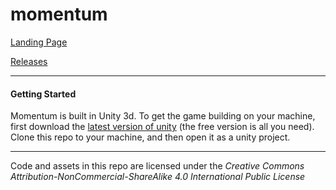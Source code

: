# momentum

[Landing Page](https://synap5e.github.io/momentum/)

[Releases](https://github.com/synap5e/momentum/releases)

----

#### Getting Started

Momentum is built in Unity 3d. To get the game building on your machine, first download the [latest version of unity](https://unity3d.com/get-unity/download) (the free version is all you need). Clone this repo to your machine, and then open it as a unity project.

---

Code and assets in this repo are licensed under the _Creative Commons Attribution-NonCommercial-ShareAlike 4.0 International Public License_
